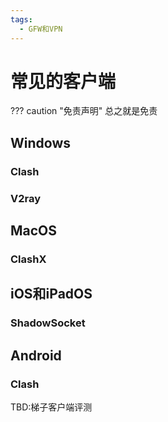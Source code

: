 ```yaml
---
tags: 
  - GFW和VPN
---
```


# 常见的客户端

??? caution "免责声明"
    总之就是免责

## Windows
### Clash

### V2ray

## MacOS
### ClashX
## iOS和iPadOS
### ShadowSocket
## Android
### Clash

TBD:梯子客户端评测